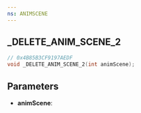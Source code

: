 ```yaml
---
ns: ANIMSCENE
---
```

## _DELETE_ANIM_SCENE_2

```c
// 0x4B85B3CF9197AEDF
void _DELETE_ANIM_SCENE_2(int animScene);
```

## Parameters
* **animScene**:
